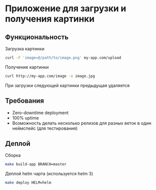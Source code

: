 # Приложение для загрузки и получения картинки

## Функциональность

Загрузка картинки

```sh
curl -F 'image=@/path/to/image.png' my-app.com/upload
```

Получение картинки

```sh
curl http://my-app.com/image -o image.jpg
```

При загрузки следующей картинки предыдущая удаляется

## Требования

- Zero-downtime deployment
- 100% uptime
- Возможность делать несколько релизов для разных веток в один неймспейс (для тестирования)

## Деплой

Сборка

```sh
make build-app BRANCH=master
```

Деплой helm чарта (используется helm 3)

```sh
make deploy HELM=helm
```
